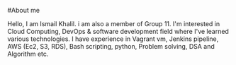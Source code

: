 #About me

Hello, I am Ismail Khalil. i am also a member of Group 11. I'm interested in Cloud Computing, DevOps & software development field where I've learned various technologies. I have experience in Vagrant vm, Jenkins pipeline, AWS (Ec2, S3, RDS), Bash scripting, python, Problem solving, DSA and Algorithm etc.
